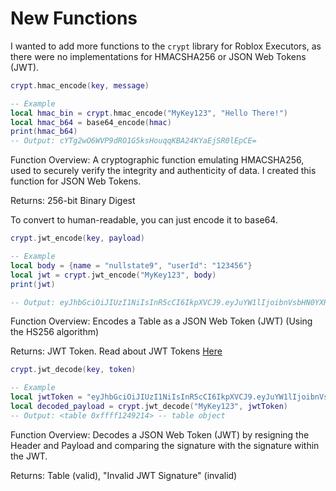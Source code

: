 # New Functions

I wanted to add more functions to the `crypt` library for Roblox Executors, as there were no implementations for HMACSHA256 or JSON Web Tokens (JWT). 

```lua
crypt.hmac_encode(key, message)

-- Example
local hmac_bin = crypt.hmac_encode("MyKey123", "Hello There!")
local hmac_b64 = base64_encode(hmac)
print(hmac_b64)
-- Output: cYTg2wO6WVP9dRO1G5ksHouqqKBA24KYaEjSR0lEpCE=
```
Function Overview: A cryptographic function emulating HMACSHA256, used to securely verify the integrity and authenticity of data. I created this function for JSON Web Tokens.

Returns: 256-bit Binary Digest

To convert to human-readable, you can just encode it to base64.

```lua
crypt.jwt_encode(key, payload)

-- Example
local body = {name = "nullstate9", "userId": "123456"}
local jwt = crypt.jwt_encode("MyKey123", body)
print(jwt)

-- Output: eyJhbGciOiJIUzI1NiIsInR5cCI6IkpXVCJ9.eyJuYW1lIjoibnVsbHN0YXRlOSIsInVzZXJJZCI6IjEyMzQ1NiJ9.Nb0RNM7QkvKb9u6EJaQmjqgAG1K1FW-XOzAsoHCUdZI
```
Function Overview: Encodes a Table as a JSON Web Token (JWT) (Using the HS256 algorithm)

Returns: JWT Token. Read about JWT Tokens [Here](https://jwt.io/introduction)

```lua
crypt.jwt_decode(key, token)

-- Example
local jwtToken = "eyJhbGciOiJIUzI1NiIsInR5cCI6IkpXVCJ9.eyJuYW1lIjoibnVsbHN0YXRlO..." -- See Above Output
local decoded_payload = crypt.jwt_decode("MyKey123", jwtToken)
-- Output: <table 0xffff1249214> -- table object
```
Function Overview: Decodes a JSON Web Token (JWT) by resigning the Header and Payload and comparing the signature with the signature within the JWT. 

Returns: Table (valid), "Invalid JWT Signature" (invalid)
